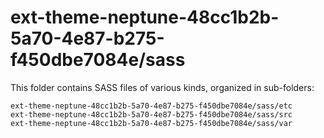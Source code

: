 # ext-theme-neptune-48cc1b2b-5a70-4e87-b275-f450dbe7084e/sass

This folder contains SASS files of various kinds, organized in sub-folders:

    ext-theme-neptune-48cc1b2b-5a70-4e87-b275-f450dbe7084e/sass/etc
    ext-theme-neptune-48cc1b2b-5a70-4e87-b275-f450dbe7084e/sass/src
    ext-theme-neptune-48cc1b2b-5a70-4e87-b275-f450dbe7084e/sass/var
